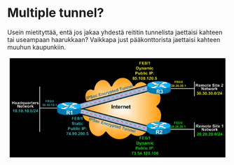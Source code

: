 # Multiple tunnel?

Usein mietityttää, entä jos jakaa yhdestä reititin tunnelista jaettaisi kahteen tai useampaan haarukkaan? Vaikkapa just pääkonttorista jaettaisi kahteen muuhun kaupunkiin.

![Alt text](images/ipsec-multi-0.PNG)



